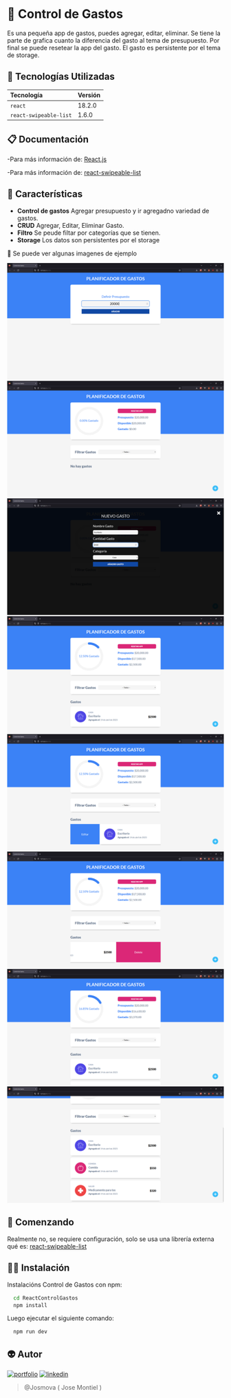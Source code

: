 # 🔖 Control de Gastos

Es una pequeña app de gastos, puedes agregar, editar, eliminar. Se tiene la parte de grafica cuanto la diferencia del gasto al tema de presupuesto. Por final se puede resetear la app del gasto. El gasto es persistente por el tema de storage.

## 📃 Tecnologías Utilizadas

| Tecnología             | Versión |
| :--------------------- | :------ |
| `react`                | 18.2.0  |
| `react-swipeable-list` | 1.6.0   |

## 📋 Documentación

-Para más información de: [React.js](https://es.reactjs.org/)

-Para más información de: [react-swipeable-list](https://www.npmjs.com/package/react-swipeable-list)

## 📖 Características

- **Control de gastos** Agregar presupuesto y ir agregadno variedad de gastos.
- **CRUD** Agregar, Editar, Eliminar Gasto.
- **Filtro** Se peude filtar por categorías que se tienen.
- **Storage** Los datos son persistentes por el storage

📇 Se puede ver algunas imagenes de ejemplo

![ControlGastos-HomeI](/public/img/HomeI.png)
![ControlGastos-HomeGasto](/public/img/HomeGasto.png)
![ControlGastos-AgregandoGasto](/public/img/AgregandoGasto.png)
![ControlGastos-AgregadoGasto](/public/img/AgregadoGasto.png)
![ControlGastos-EditarGasto](/public/img/EditarGasto.png)
![ControlGastos-EliminarGasto](/public/img/EliminarGasto.png)
![ControlGastos-MasGastos](/public/img/MasGastos.png)
![ControlGastos-MasGastosPart2](/public/img/MasGastosPart2.png)

## 🚀 Comenzando

Realmente no, se requiere configuración, solo se usa una librería externa qué es: [react-swipeable-list](https://www.npmjs.com/package/react-swipeable-list)

## 👩‍💻 Instalación

Instalacións Control de Gastos con npm:

```bash
  cd ReactControlGastos
  npm install
```

Luego ejecutar el siguiente comando:

```bash
  npm run dev
```

## 👽 Autor

[![portfolio](https://img.shields.io/badge/Mi_portafolio-000?style=for-the-badge&logo=ko-fi&logoColor=white)](https://josemontiel.netlify.app/)
[![linkedin](https://img.shields.io/badge/linkedin-0A66C2?style=for-the-badge&logo=linkedin&logoColor=white)](https://www.linkedin.com/in/josemontielmv/)

> @Josmova ( Jose Montiel )

